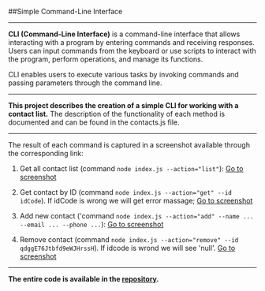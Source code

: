 ##Simple Command-Line Interface
***

__CLI (Command-Line Interface)__ is a command-line interface that allows interacting with a program by entering commands and receiving responses. Users can input commands from the keyboard or use scripts to interact with the program, perform operations, and manage its functions.

CLI enables users to execute various tasks by invoking commands and passing parameters through the command line.
***

****This project describes the creation of a simple CLI for working with a contact list.****
The description of the functionality of each method is documented and can be found in the contacts.js file.
***

The result of each command is captured in a screenshot available through the corresponding link:


 1. Get all contact list (command `node index.js --action="list"`):
 [Go to screenshot](https://monosnap.com/file/DyXKGn0b1AjVYDWNYJ2QfSgWIBanrH)

 2. Get contact by ID (command `node index.js --action="get" --id idCode`).
 If idCode is wrong we  will get error massage;
 [Go to screenshot](https://monosnap.com/file/tfQW1lKR5vHxfiwirqh2PWA7RpZgS8)

 3. Add new contact ('command `node index.js --action="add" --name ... --email ... --phone ...`):
 [Go to screenshot](https://monosnap.com/file/B98rfIgSj4RNpBDBUpG3ZsVK8iwgH8)

 4. Remove contact (command `node index.js --action="remove" --id qdggE76Jtbfd9eWJHrssH`).
 If idcode is wrond we will see 'null'.
 [Go to screenshot](https://monosnap.com/file/GwuEOYTUXXDsaNcVdfhgEg0Uwycfo8) 

***

****The entire code is available in the [repository](https://github.com/Iryna-Bigdash/nodejs-homework-01-cli.git).****


 


